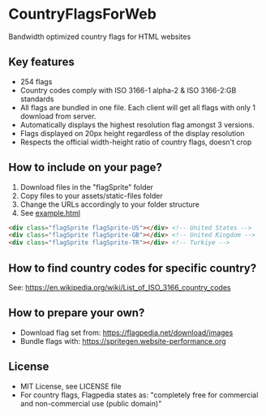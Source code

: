 # CountryFlagsForWeb

Bandwidth optimized country flags for HTML websites

## Key features

-   254 flags
-   Country codes comply with ISO 3166-1 alpha-2 & ISO 3166-2:GB standards
-   All flags are bundled in one file. Each client will get all flags with only 1 download from server.
-   Automatically displays the highest resolution flag amongst 3 versions.
-   Flags displayed on 20px height regardless of the display resolution
-   Respects the official width-height ratio of country flags, doesn't crop

## How to include on your page?

1. Download files in the "flagSprite" folder
1. Copy files to your assets/static-files folder
1. Change the URLs accordingly to your folder structure
1. See [example.html](example.html)

```html
<div class="flagSprite flagSprite-US"></div> <!-- United States -->
<div class="flagSprite flagSprite-GB"></div> <!-- United Kingdom -->
<div class="flagSprite flagSprite-TR"></div> <!-- Turkiye -->
```

## How to find country codes for specific country?

See: https://en.wikipedia.org/wiki/List_of_ISO_3166_country_codes

## How to prepare your own?

-   Download flag set from: https://flagpedia.net/download/images
-   Bundle flags with: https://spritegen.website-performance.org

## License

-   MIT License, see LICENSE file
-   For country flags, Flagpedia states as: "completely free for commercial and non-commercial use (public domain)"
